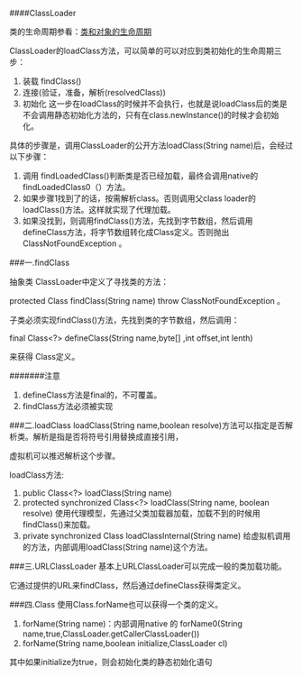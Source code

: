 ####ClassLoader

类的生命周期参看：[类和对象的生命周期](http://www.hiyangqi.com/JVM/jvm-class-lifecycle.html)

ClassLoader的loadClass方法，可以简单的可以对应到类初始化的生命周期三步：

1.	装载 findClass()
2.	连接(验证，准备，解析(resolvedClass))
3.	初始化 这一步在loadClass的时候并不会执行，也就是说loadClass后的类是不会调用静态初始化方法的<clinit>，只有在class.newInstance()的时候才会初始化。

具体的步骤是，调用ClassLoader的公开方法loadClass(String name)后，会经过以下步骤：

1.	调用 findLoadedClass()判断类是否已经加载，最终会调用native的findLoadedClass0（）方法。
2.	如果步骤1找到了的话，按需解析class。否则调用父class loader的loadClass()方法。这样就实现了代理加载。
3.	如果没找到，则调用findClass()方法，先找到字节数组，然后调用defineClass方法，将字节数组转化成Class定义。否则抛出ClassNotFoundException 。


###一.findClass

抽象类 ClassLoader中定义了寻找类的方法：

protected Class findClass(String name) throw ClassNotFoundException 。

子类必须实现findClass()方法，先找到类的字节数组，然后调用：

final Class<?> defineClass(String name,byte[] ,int offset,int lenth)

来获得 Class定义。



#######注意
1.	defineClass方法是final的，不可覆盖。
2.	findClass方法必须被实现

###二.loadClass
loadClass(String name,boolean resolve)方法可以指定是否解析类。解析是指是否将符号引用替换成直接引用，

虚拟机可以推迟解析这个步骤。

loadClass方法:

1.	public Class<?> loadClass(String name)
2.	protected synchronized Class<?> loadClass(String name, boolean resolve) 使用代理模型，先通过父类加载器加载，加载不到的时候用findClass()来加载。
3.	 private synchronized Class loadClassInternal(String name) 给虚拟机调用的方法，内部调用loadClass(String name)这个方法。


###三.URLClassLoader
基本上URLClassLoader可以完成一般的类加载功能。

它通过提供的URL来findClass，然后通过defineClass获得类定义。


###四.Class
使用Class.forName也可以获得一个类的定义。

1.	forName(String name)：内部调用native 的 forName0(String name,true,ClassLoader.getCallerClassLoader())
2.	forName(String name,boolean initialize,ClassLoader cl)

其中如果initialize为true，则会初始化类的静态初始化语句<clinit>